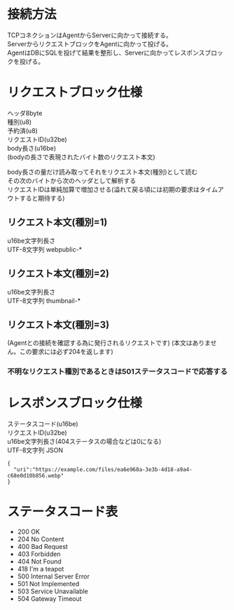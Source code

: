 # 接続方法
TCPコネクションはAgentからServerに向かって接続する。  
ServerからリクエストブロックをAgentに向かって投げる。  
AgentはDBにSQLを投げて結果を整形し、Serverに向かってレスポンスブロックを投げる。  

# リクエストブロック仕様
ヘッダ8byte  
種別(u8)  
予約済(u8)  
リクエストID(u32be)  
body長さ(u16be)  
(bodyの長さで表現されたバイト数のリクエスト本文)

body長さの量だけ読み取ってそれをリクエスト本文(種別)として読む  
その次のバイトから次のヘッダとして解析する  
リクエストIDは単純加算で増加させる(溢れて戻る頃には初期の要求はタイムアウトすると期待する)  

## リクエスト本文(種別=1)
u16be文字列長さ  
UTF-8文字列 webpublic-*  

## リクエスト本文(種別=2)
u16be文字列長さ  
UTF-8文字列 thumbnail-*  

## リクエスト本文(種別=3)
(Agentとの接続を確認する為に発行されるリクエストです)
(本文はありません。この要求には必ず204を返します)

### 不明なリクエスト種別であるときは501ステータスコードで応答する

# レスポンスブロック仕様
ステータスコード(u16be)  
リクエストID(u32be)  
u16be文字列長さ(404ステータスの場合などは0になる)  
UTF-8文字列 JSON  
```
{
  "uri":"https://example.com/files/ea6e968a-3e3b-4d18-a9a4-c68e0d10b856.webp"
}
```

# ステータスコード表
* 200 OK
* 204 No Content
* 400 Bad Request
* 403 Forbidden
* 404 Not Found
* 418 I'm a teapot
* 500 Internal Server Error
* 501 Not Implemented
* 503 Service Unavailable
* 504 Gateway Timeout
